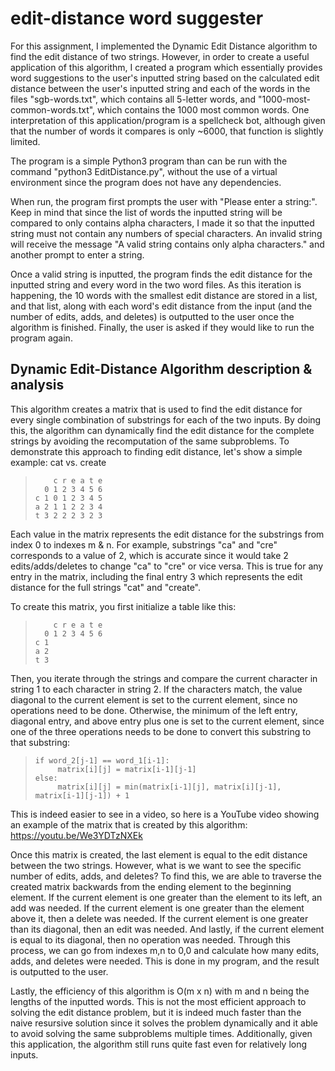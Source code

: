 # edit-distance word suggester
For this assignment, I implemented the Dynamic Edit Distance algorithm to find the edit distance of two strings. However, in order to create a useful application of this algorithm, I created a program which essentially provides word suggestions to the user's inputted string based on the calculated edit distance between the user's inputted string and each of the words in the files "sgb-words.txt", which contains all 5-letter words, and "1000-most-common-words.txt", which contains the 1000 most common words. One interpretation of this application/program is a spellcheck bot, although given that the number of words it compares is only ~6000, that function is slightly limited.

The program is a simple Python3 program than can be run with the command "python3 EditDistance.py", without the use of a virtual environment since the program does not have any dependencies.

When run, the program first prompts the user with "Please enter a string:". Keep in mind that since the list of words the inputted string will be compared to only contains alpha characters, I made it so that the inputted string must not contain any numbers of special characters. An invalid string will receive the message "A valid string contains only alpha characters." and another prompt to enter a string.

Once a valid string is inputted, the program finds the edit distance for the inputted string and every word in the two word files. As this iteration is happening, the 10 words with the smallest edit distance are stored in a list, and that list, along with each word's edit distance from the input (and the number of edits, adds, and deletes) is outputted to the user once the algorithm is finished. Finally, the user is asked if they would like to run the program again.

## Dynamic Edit-Distance Algorithm description & analysis
This algorithm creates a matrix that is used to find the edit distance for every single combination of substrings for each of the two inputs. By doing this, the algorithm can dynamically find the edit distance for the complete strings by avoiding the recomputation of the same subproblems. To demonstrate this approach to finding edit distance, let's show a simple example: cat vs. create

>         c r e a t e 
>       0 1 2 3 4 5 6 
>     c 1 0 1 2 3 4 5 
>     a 2 1 1 2 2 3 4 
>     t 3 2 2 2 3 2 3 

Each value in the matrix represents the edit distance for the substrings from index 0 to indexes m & n. For example, substrings "ca" and "cre" corresponds to a value of 2, which is accurate since it would take 2 edits/adds/deletes to change "ca" to "cre" or vice versa. This is true for any entry in the matrix, including the final entry 3 which represents the edit distance for the full strings "cat" and "create".

To create this matrix, you first initialize a table like this:

>         c r e a t e
>       0 1 2 3 4 5 6
>     c 1            
>     a 2            
>     t 3            
  
Then, you iterate through the strings and compare the current character in string 1 to each character in string 2. If the characters match, the value diagonal to the current element is set to the current element, since no operations need to be done. Otherwise, the minimum of the left entry, diagonal entry, and above entry plus one is set to the current element, since one of the three operations needs to be done to convert this substring to that substring:

>     if word_2[j-1] == word_1[i-1]:
>          matrix[i][j] = matrix[i-1][j-1]
>     else:
>          matrix[i][j] = min(matrix[i-1][j], matrix[i][j-1], matrix[i-1][j-1]) + 1
          
This is indeed easier to see in a video, so here is a YouTube video showing an example of the matrix that is created by this algorithm: https://youtu.be/We3YDTzNXEk

Once this matrix is created, the last element is equal to the edit distance between the two strings. However, what is we want to see the specific number of edits, adds, and deletes? To find this, we are able to traverse the created matrix backwards from the ending element to the beginning element. If the current element is one greater than the element to its left, an add was needed. If the current element is one greater than the element above it, then a delete was needed. If the current element is one greater than its diagonal, then an edit was needed. And lastly, if the current element is equal to its diagonal, then no operation was needed. Through this process, we can go from indexes m,n to 0,0 and calculate how many edits, adds, and deletes were needed. This is done in my program, and the result is outputted to the user.

Lastly, the efficiency of this algorithm is O(m x n) with m and n being the lengths of the inputted words. This is not the most efficient approach to solving the edit distance problem, but it is indeed much faster than the naive resursive solution since it solves the problem dynamically and it able to avoid solving the same subproblems multiple times. Additionally, given this application, the algorithm still runs quite fast even for relatively long inputs.
